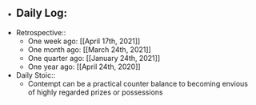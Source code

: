 - Daily Log:
    -
- Retrospective::
    - One week ago: [[April 17th, 2021]]
    - One month ago: [[March 24th, 2021]]
    - One quarter ago: [[January 24th, 2021]]
    - One year ago: [[April 24th, 2020]]
- Daily Stoic::
    - Contempt can be a practical counter balance to becoming envious of highly regarded prizes or possessions
